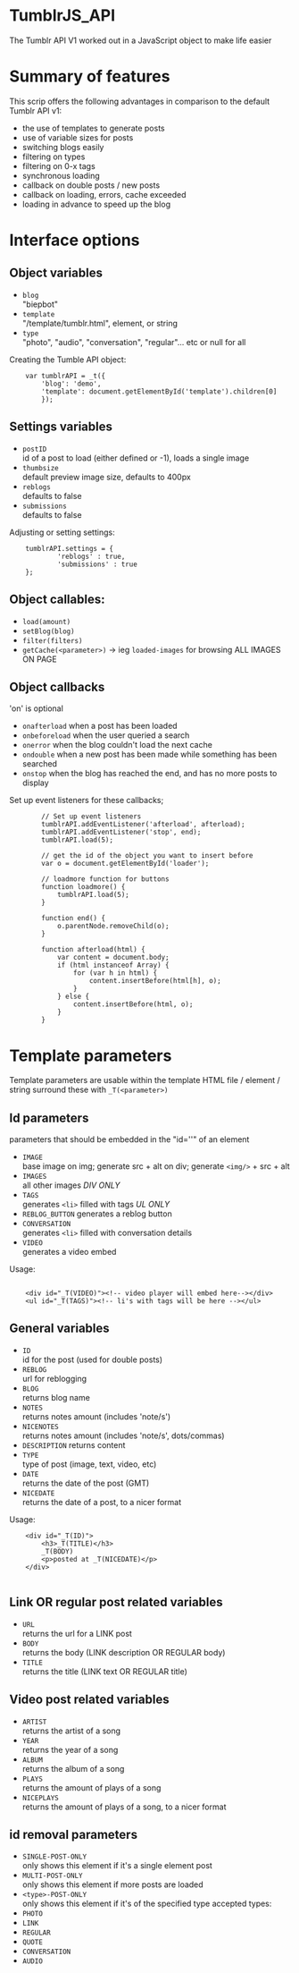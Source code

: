 # TumblrJS_API
The Tumblr API V1 worked out in a JavaScript object to make life easier

# Summary of features
This scrip offers the following advantages in comparison to the default Tumblr API v1:
- the use of templates to generate posts
- use of variable sizes for posts
- switching blogs easily
- filtering on types
- filtering on 0-x tags
- synchronous loading
- callback on double posts / new posts
- callback on loading, errors, cache exceeded
- loading in advance to speed up the blog

# Interface options
## Object variables
-  `blog`            
	"biepbot"
-  `template`        
	"/template/tumblr.html", element, or string
-  `type`            
	"photo", "audio", "conversation", "regular"... etc or null for all

Creating the Tumble API object:
```
	var tumblrAPI = _t({
		'blog': 'demo',
        'template': document.getElementById('template').children[0]
        });
```


## Settings variables
-  `postID`          
	id of a post to load (either defined or -1), loads a single image
-  `thumbsize`       
	default preview image size, defaults to 400px
-  `reblogs`		   
	defaults to false
-  `submissions`	   
	defaults to false

Adjusting or setting settings:
```
	tumblrAPI.settings = {
            'reblogs' : true,
            'submissions' : true
    };
```

## Object callables:
-  `load(amount)`
-  `setBlog(blog)`
-  `filter(filters)`
-  `getCache(<parameter>)` -> ieg `loaded-images` for browsing ALL IMAGES ON PAGE

## Object callbacks
'on' is optional
-  `onafterload`
	when a post has been loaded
-  `onbeforeload`
	when the user queried a search
-  `onerror`
	when the blog couldn't load the next cache
-  `ondouble`
	when a new post has been made while something has been searched
-  `onstop`
	when the blog has reached the end, and has no more posts to display

Set up event listeners for these callbacks;
```
        // Set up event listeners
        tumblrAPI.addEventListener('afterload', afterload);
        tumblrAPI.addEventListener('stop', end);
        tumblrAPI.load(5);

		// get the id of the object you want to insert before
        var o = document.getElementById('loader');

		// loadmore function for buttons
        function loadmore() {
            tumblrAPI.load(5);
        }

        function end() {
            o.parentNode.removeChild(o);
        }
		
        function afterload(html) {
            var content = document.body;
            if (html instanceof Array) {
                for (var h in html) {
                    content.insertBefore(html[h], o);
                }
            } else {
                content.insertBefore(html, o);
            }
        }
```

# Template parameters
Template parameters are usable within the template HTML file / element / string
surround these with `_T(<parameter>)`

## Id parameters
parameters that should be embedded in the "id=''" of an element

- `IMAGE`       
	base image
	on img; generate src + alt
	on div; generate `<img/>` + src + alt
- `IMAGES`      
	all other images
	*DIV ONLY*
- `TAGS`        
	generates `<li>` filled with tags
	*UL ONLY*
- `REBLOG_BUTTON`
	generates a reblog button
- `CONVERSATION`  
	generates `<li>` filled with conversation details
- `VIDEO`         
	generates a video embed

Usage:
```

	<div id="_T(VIDEO)"><!-- video player will embed here--></div>
	<ul id="_T(TAGS)"><!-- li's with tags will be here --></ul>

```

## General variables
- `ID`          
	id for the post (used for double posts)
- `REBLOG`      
	url for reblogging
- `BLOG`        
	returns blog name
- `NOTES`       
	returns notes amount (includes 'note/s')
- `NICENOTES`   
	returns notes amount (includes 'note/s', dots/commas)
- `DESCRIPTION`
	returns content
- `TYPE`        
	type of post (image, text, video, etc)
- `DATE`        
	returns the date of the post (GMT)
- `NICEDATE`    
	returns the date of a post, to a nicer format
	
Usage:
```
	<div id="_T(ID)">
		<h3>_T(TITLE)</h3>
		_T(BODY)
		<p>posted at _T(NICEDATE)</p>
	</div>
	
```
	
## Link OR regular post related variables
- `URL`         
	returns the url for a LINK post
- `BODY`        
	returns the body (LINK description OR REGULAR body)
- `TITLE`       
	returns the title (LINK text OR REGULAR title)
	
## Video post related variables
- `ARTIST`      
	returns the artist of a song
- `YEAR`        
	returns the year of a song
- `ALBUM`       
	returns the album of a song
- `PLAYS`       
	returns the amount of plays of a song
- `NICEPLAYS`   
	returns the amount of plays of a song, to a nicer format

## id removal parameters 
- `SINGLE-POST-ONLY`  
	only shows this element if it's a single element post
- `MULTI-POST-ONLY`   
	only shows this element if more posts are loaded
- `<type>-POST-ONLY`  
	only shows this element if it's of the specified type
accepted types:
- `PHOTO` 
- `LINK` 
- `REGULAR` 
- `QUOTE` 
- `CONVERSATION` 
- `AUDIO`

